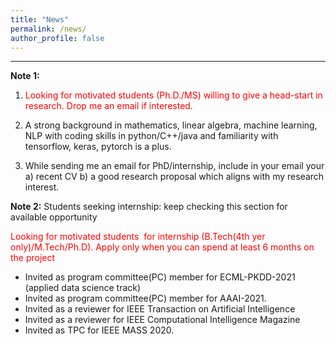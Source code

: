 ```yaml
---
title: "News"
permalink: /news/
author_profile: false
---
```


***

**Note 1:**  

1. <font color='red'>Looking for motivated students (Ph.D./MS) willing to give a head-start in research. Drop me an email if interested.</font>

2. A strong background in mathematics, linear algebra, machine learning, NLP with coding skills in python/C++/java and familiarity with tensorflow, keras, pytorch is a plus.
3. While sending me an email for PhD/internship, include in your email your a) recent CV b) a good research proposal which aligns with my research interest.

**Note 2:**  Students seeking internship: keep checking this section for available opportunity   

<font color='red'>Looking for motivated students  for internship (B.Tech(4th yer only)/M.Tech/Ph.D). Apply only when you can spend at least 6 months on the project</font>



* Invited as program committee(PC) member for ECML-PKDD-2021 (applied data science track)
* Invited as program committee(PC) member for AAAI-2021.
* Invited as a reviewer for IEEE Transaction on Artificial Intelligence
* Invited as a reviewer for IEEE Computational Intelligence Magazine
* Invited as TPC for IEEE MASS 2020.

